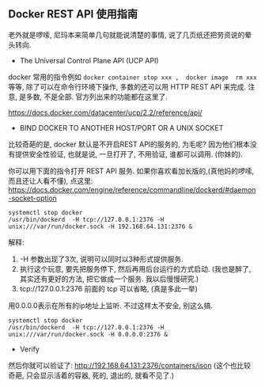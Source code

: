 

Docker  REST API 使用指南
--

老外就是啰嗦, 尼玛本来简单几句就能说清楚的事情, 说了几页纸还把劳资说的晕头转向.

- The Universal Control Plane API (UCP API)

docker 常用的指令例如 ``` docker container stop xxx ,  docker image  rm xxx  ``` 等等, 除了可以在命令行环境下操作, 多数的还可以用 HTTP REST API 来完成.
注意, 是多数, 不是全部.  官方列出来的功能都在这里了.

https://docs.docker.com/datacenter/ucp/2.2/reference/api/


- BIND DOCKER TO ANOTHER HOST/PORT OR A UNIX SOCKET

比较奇葩的是, docker 默认是不开启REST API的服务的, 为毛呢?  因为他们根本没有提供安全性验证, 也就是说, 一旦打开了, 不用验证, 谁都可以调用. (你妹的).

你可以用下面的指令打开 REST API 服务.  如果你喜欢看加长版的,(真他妈的啰嗦, 而且还让人看不懂), 点这里: https://docs.docker.com/engine/reference/commandline/dockerd/#daemon-socket-option

```
systemctl stop docker
/usr/bin/dockerd  -H tcp://127.0.0.1:2376 -H unix:///var/run/docker.sock -H 192.168.64.131:2376 &
```

解释:  

1.  -H  参数出现了3次,  说明可以同时以3种形式提供服务.  
2.  执行这个玩意, 要先把服务停下, 然后再用后台运行的方式启动. (我也是醉了, 其实还有更好的方法, 把它做成一个服务. 我以后慢慢研究.) 
3.  tcp://127.0.0.1:2376  前面的 tcp 可以省略, (真是多此一举)


用0.0.0.0表示在所有的ip地址上监听. 不过这样太不安全, 别这么搞.
```
systemctl stop docker
/usr/bin/dockerd  -H tcp://127.0.0.1:2376 -H unix:///var/run/docker.sock -H 0.0.0.0:2376 &
```

- Verify

然后你就可以验证了:   http://192.168.64.131:2376/containers/json   (这个也比较奇葩, 只会显示活着的容器, 死的, 退出的, 就看不见了.)